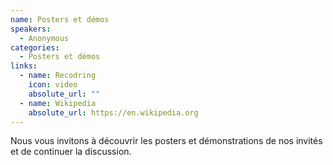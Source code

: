 ```yaml
---
name: Posters et démos
speakers:
  - Anonymous
categories:
  - Posters et démos
links:
  - name: Recodring
    icon: video
    absolute_url: ""
  - name: Wikipedia
    absolute_url: https://en.wikipedia.org
---
```


Nous vous invitons à découvrir les posters et démonstrations de nos invités et de continuer la discussion.